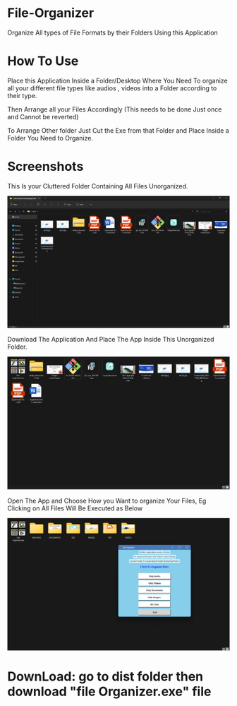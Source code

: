 # File-Organizer
Organize All types of File Formats by their Folders Using this Application

# How To Use
Place this Application Inside a Folder/Desktop Where You Need To organize all your different file types like audios , videos into a Folder according to their type.

Then Arrange all your Files Accordingly (This needs to be done Just once and Cannot be reverted)

To Arrange Other folder Just Cut the Exe from that Folder and Place Inside a Folder You Need to Organize.

# Screenshots

This Is your Cluttered Folder Containing All Files Unorganized.

![folder.png](./folder.png)

Download The Application And Place The App Inside This Unorganized Folder. 

![placefile](./placefile.png)

Open The App and Choose How you Want to organize Your Files, Eg Clicking on All Files Will Be Executed as Below

![final.png](./final.png)

# DownLoad: go to dist folder then download "file Organizer.exe" file